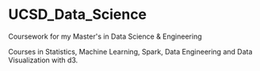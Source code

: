 # UCSD_Data_Science
Coursework for my Master's in Data Science &amp; Engineering

Courses in Statistics, Machine Learning, Spark, Data Engineering and Data Visualization with d3.
